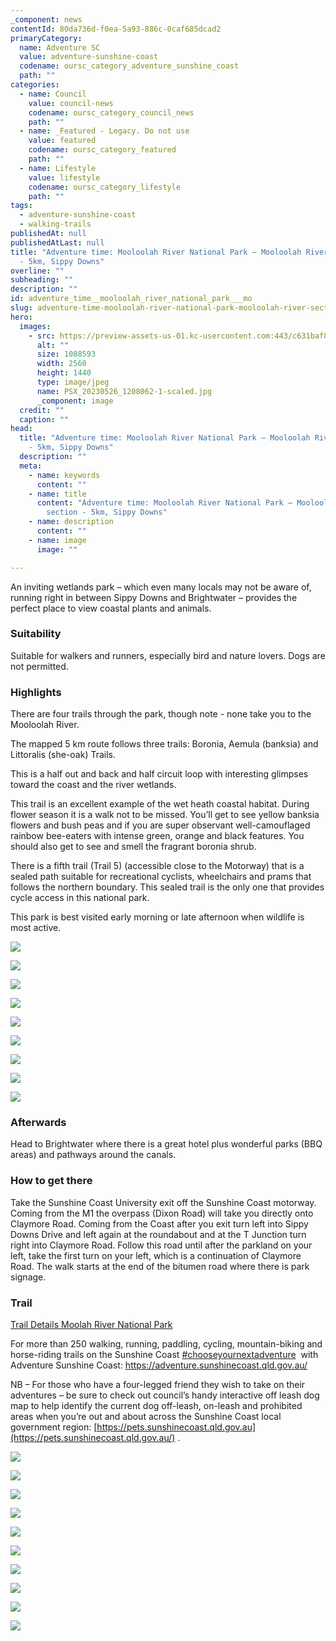 ```yaml
---
_component: news
contentId: 80da736d-f0ea-5a93-886c-0caf685dcad2
primaryCategory:
  name: Adventure SC
  value: adventure-sunshine-coast
  codename: oursc_category_adventure_sunshine_coast
  path: ""
categories:
  - name: Council
    value: council-news
    codename: oursc_category_council_news
    path: ""
  - name: _Featured - Legacy. Do not use
    value: featured
    codename: oursc_category_featured
    path: ""
  - name: Lifestyle
    value: lifestyle
    codename: oursc_category_lifestyle
    path: ""
tags:
  - adventure-sunshine-coast
  - walking-trails
publishedAt: null
publishedAtLast: null
title: "Adventure time: Mooloolah River National Park – Mooloolah River section
  - 5km, Sippy Downs"
overline: ""
subheading: ""
description: ""
id: adventure_time__mooloolah_river_national_park___mo
slug: adventure-time-mooloolah-river-national-park-mooloolah-river-section-5km-sippy-downs
hero:
  images:
    - src: https://preview-assets-us-01.kc-usercontent.com:443/c631baf8-1b46-001f-580c-d0001b68b4a8/f4a88d4a-47a0-44fc-b61c-f2f0a68d005c/PSX_20230526_1208062-1-scaled.jpg
      alt: ""
      size: 1088593
      width: 2560
      height: 1440
      type: image/jpeg
      name: PSX_20230526_1208062-1-scaled.jpg
      _component: image
  credit: ""
  caption: ""
head:
  title: "Adventure time: Mooloolah River National Park – Mooloolah River section
    - 5km, Sippy Downs"
  description: ""
  meta:
    - name: keywords
      content: ""
    - name: title
      content: "Adventure time: Mooloolah River National Park – Mooloolah River
        section - 5km, Sippy Downs"
    - name: description
      content: ""
    - name: image
      image: ""

---
```

An inviting wetlands park – which even many locals may not be aware of, running right in between Sippy Downs and Brightwater – provides the perfect place to view coastal plants and animals.

### Suitability

Suitable for walkers and runners, especially bird and nature lovers. Dogs are not permitted.

### Highlights

There are four trails through the park, though note - none take you to the Mooloolah River.

The mapped 5 km route follows three trails: Boronia, Aemula (banksia) and Littoralis (she-oak) Trails.

This is a half out and back and half circuit loop with interesting glimpses toward the coast and the river wetlands.

This trail is an excellent example of the wet heath coastal habitat. During flower season it is a walk not to be missed. You’ll get to see yellow banksia flowers and bush peas and if you are super observant well-camouflaged rainbow bee-eaters with intense green, orange and black features. You should also get to see and smell the fragrant boronia shrub.

There is a fifth trail (Trail 5) (accessible close to the Motorway) that is a sealed path suitable for recreational cyclists, wheelchairs and prams that follows the northern boundary. This sealed trail is the only one that provides cycle access in this national park.

This park is best visited early morning or late afternoon when wildlife is most active.

![](https://preview-assets-us-01.kc-usercontent.com:443/c631baf8-1b46-001f-580c-d0001b68b4a8/507c9726-de66-465e-a326-d678ac7243dc/PXL_20230526_010352264.MP2_-576x1024.jpg)

![](https://preview-assets-us-01.kc-usercontent.com:443/c631baf8-1b46-001f-580c-d0001b68b4a8/9f590910-3e53-4663-a468-dcc619545645/PXL_20230526_010303651-1024x576.jpg)

![](https://preview-assets-us-01.kc-usercontent.com:443/c631baf8-1b46-001f-580c-d0001b68b4a8/9bf09bc1-ee14-4f90-841b-3b4cbfe266b8/PXL_20230526_0104577162-1024x576.jpg)

![](https://preview-assets-us-01.kc-usercontent.com:443/c631baf8-1b46-001f-580c-d0001b68b4a8/39c727ea-f90e-452c-9586-e0f5a37d6875/PSX_20230526_1227282-1024x576.jpg)

![](https://preview-assets-us-01.kc-usercontent.com:443/c631baf8-1b46-001f-580c-d0001b68b4a8/3158eed9-0675-4626-bde6-b0f3cceb2523/18820_D37B44EB-607C-4BC1-8FF3-3163FE6E5A49-Copy-1024x768.jpeg)

![](https://preview-assets-us-01.kc-usercontent.com:443/c631baf8-1b46-001f-580c-d0001b68b4a8/3d82d0f1-1552-4de6-bbd4-e4b15fa113e3/PSX_20230526_122806-1024x576.jpg)

![](https://preview-assets-us-01.kc-usercontent.com:443/c631baf8-1b46-001f-580c-d0001b68b4a8/0e2e0084-78d0-4c59-b799-8924d1722e83/PXL_20230526_000449119.MP3-1024x576.jpg)

![](https://preview-assets-us-01.kc-usercontent.com:443/c631baf8-1b46-001f-580c-d0001b68b4a8/6d61d88a-7f20-4b90-acfc-e5b3d3d39bf8/PXL_20230525_233554193-1024x576.jpg)

![](https://preview-assets-us-01.kc-usercontent.com:443/c631baf8-1b46-001f-580c-d0001b68b4a8/e5be8e3b-d7fc-43cb-a9b3-e70ee1bfe2f7/PXL_20230526_0006287373-1024x576.jpg)

### Afterwards

Head to Brightwater where there is a great hotel plus wonderful parks (BBQ areas) and pathways around the canals.

### How to get there

Take the Sunshine Coast University exit off the Sunshine Coast motorway. Coming from the M1 the overpass (Dixon Road) will take you directly onto Claymore Road. Coming from the Coast after you exit turn left into Sippy Downs Drive and left again at the roundabout and at the T Junction turn right into Claymore Road. Follow this road until after the parkland on your left, take the first turn on your left, which is a continuation of Claymore Road. The walk starts at the end of the bitumen road where there is park signage.

### Trail

[Trail Details Moolah River National Park](https://adventure.sunshinecoast.qld.gov.au/Home/TrailDetailsView?trailId=18820)


For more than 250 walking, running, paddling, cycling, mountain-biking and horse-riding trails on the Sunshine Coast [#chooseyournextadventure](https://www.facebook.com/hashtag/chooseyournextadventure?__eep__=6&__cft__%5b0%5d=AZVVFwK6vnaJF3hpoIUbXMc3hviYQYyVkeBIn2yfRx4tWGxSvKC3OoW47vQPJRLpJPOVD5jxDcVIO3hl40TZxRm94w0_l1arGpZ1QcVzvk6bi4JkpH9_PTnp_QMSKQYlqigHHV2TUcUh10URKDWwKbGiXh0lyF81B5ebGStYdHa4V_bAYYmqxRDZ0U5jYtVi4nQ&__tn__=*NK-R)
 with Adventure Sunshine Coast: <https://adventure.sunshinecoast.qld.gov.au/>


NB – For those who have a four-legged friend they wish to take on their adventures – be sure to check out council’s handy interactive off leash dog map to help identify the current dog off-leash, on-leash and prohibited areas when you’re out and about across the Sunshine Coast local government region: [https://pets.sunshinecoast.qld.gov.au](https://pets.sunshinecoast.qld.gov.au/)
.

![](https://preview-assets-us-01.kc-usercontent.com:443/c631baf8-1b46-001f-580c-d0001b68b4a8/9dbca7c9-a7a6-4a64-b044-f79009311b81/PSX_20230526_1207462-1-1024x576.jpg)

![](https://preview-assets-us-01.kc-usercontent.com:443/c631baf8-1b46-001f-580c-d0001b68b4a8/a638a7f7-ab8a-40e6-bd7b-1d9403c4c388/18820_Mooloolah-National-Park-Wetland-Walk-IMG_2156-1-1-1024x768.jpg)

![](https://preview-assets-us-01.kc-usercontent.com:443/c631baf8-1b46-001f-580c-d0001b68b4a8/dec1299e-5454-4894-be07-a0285baff687/Capture-Copy-1-1024x817.png)

![](https://preview-assets-us-01.kc-usercontent.com:443/c631baf8-1b46-001f-580c-d0001b68b4a8/cdcd347a-6fcb-451b-bd20-eee598585839/PSX_20230526_120733-1-576x1024.jpg)

![](https://preview-assets-us-01.kc-usercontent.com:443/c631baf8-1b46-001f-580c-d0001b68b4a8/9aa05279-d7b9-489e-8e4e-47a2f88c8e22/PSX_20230526_1224092-1-576x1024.jpg)

![](https://preview-assets-us-01.kc-usercontent.com:443/c631baf8-1b46-001f-580c-d0001b68b4a8/ef0c0d56-3936-4f69-8480-354163c0cfe6/18820_image-20200602-011659-a60e2a26_edited-1-1-922x1024.jpg)

![](https://preview-assets-us-01.kc-usercontent.com:443/c631baf8-1b46-001f-580c-d0001b68b4a8/d92c9f96-96dc-4d9b-8b6e-419636fcf0fa/PXL_20230526_000449119.MP3-2-1024x576.jpg)

![](https://preview-assets-us-01.kc-usercontent.com:443/c631baf8-1b46-001f-580c-d0001b68b4a8/baf89a3a-af9b-4808-a34d-907bd413bc59/PXL_20230526_0104577162-2-1024x576.jpg)

![](https://preview-assets-us-01.kc-usercontent.com:443/c631baf8-1b46-001f-580c-d0001b68b4a8/20c6d2cd-9e2b-4865-ab09-03f646d3834c/PXL_20230525_2330035692-1-1024x576.jpg)

![](https://preview-assets-us-01.kc-usercontent.com:443/c631baf8-1b46-001f-580c-d0001b68b4a8/d0870355-95bd-48be-95c0-966ecd546598/PXL_20230525_2336054442-1-1024x576.jpg)
